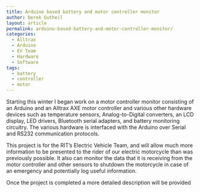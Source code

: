 ```yaml
---
title: Arduino based battery and motor controller monitor
author: Derek Gutheil
layout: article
permalink: arduino-based-battery-and-motor-controller-monitor/
categories:
  - Alltrax
  - Arduino
  - EV Team
  - Hardware
  - Software
tags:
  - battery
  - controller
  - motor
---
```

Starting this winter I began work on a motor controller monitor consisting of an Arduino and an Alltrax AXE motor controller and various other hardware devices such as temperature sensors, Analog-to-Digital converters, an LCD display, LED drivers, Bluetooth serial adapters, and battery monitoring circuitry. The various hardware is interfaced with the Arduino over Serial and RS232 communication protocols.

This project is for the RIT&#8217;s Electric Vehicle Team, and will allow much more information to be presented to the rider of our electric motorcycle than was previously possible. It also can monitor the data that it is receiving from the motor controller and other sensors to shutdown the motorcycle in case of an emergency and potentially log useful information.

Once the project is completed a more detailed description will be provided